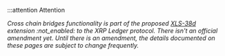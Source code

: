 :::attention Attention

_Cross chain bridges functionality is part of the proposed [XLS-38d](https://github.com/XRPLF/XRPL-Standards/discussions/92) extension :not_enabled: to the XRP Ledger protocol. There isn't an official amendment yet.  Until there is an amendment, the details documented on these pages are subject to change frequently._ <!-- SPELLING_IGNORE: 30d -->
